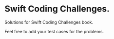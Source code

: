 # Swift Coding Challenges.
Solutions for Swift Coding Challenges book.

Feel free to add your test cases for the problems.
